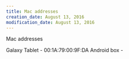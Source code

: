 ```yaml
---
title: Mac addresses
creation_date: August 13, 2016
modification_date: August 13, 2016
---
```



Mac addresses

Galaxy Tablet - 00:1A:79:00:9F:DA
Android box - 
